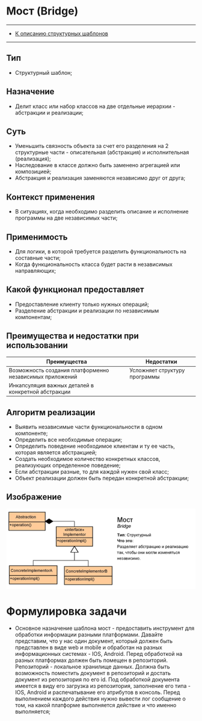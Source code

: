 # Мост (Bridge)

****
* [К описанию структурных шаблонов](../README.md)
****

## Тип
* Структурный шаблон;

## Назначение
* Делит класс или набор классов на две отдельные иерархии - 
абстракции и реализации;

## Суть
* Уменьшить связность объекта за счет его разделения на 
2 структурные части - описательная (абстракция) и 
исполнительная (реализация);
* Наследование в классе должно быть заменено агрегацией
или композицией;
* Абстракция и реализация заменяются
  независимо друг от друга;

## Контекст применения
* В ситуациях, когда необходимо разделить 
описание и исполнение программы на две 
независимых части;

## Применимость
* Для логики, в которой требуется 
разделить функциональность на составные части;
* Когда функциональность класса будет расти 
в независимых направляющих;

## Какой функционал предоставляет
* Предоставление клиенту только нужных операций;
* Разделение абстракции и реализации по независимым компонентам;

## Преимущества и недостатки при использовании
| Преимущества                                             | Недостатки                    |
|----------------------------------------------------------|-------------------------------|
| Возможность создания платформенно независимых приложений | Усложняет структуру программы |
| Инкапсуляция важных деталей в конкретной абстракции      |                               |

## Алгоритм реализации
* Выявить независимые части функциональности 
в одном компоненте;
* Определить все необходимые операции;
* Определить поведение необходимое клиентам 
и ту ее часть, которая является абстракцией;
* Создать необходимое количество конкретных классов, 
реализующих определенное поведение;
* Если абстракции разные, то для каждой нужен свой класс;
* Объект реализации должен быть передан 
конкретной абстракции;

## Изображение
![Схема шаблона](bridge.jpg)

# Формулировка задачи
* Основное назначение шаблона мост - предоставить инструмент для обработки информации разными платформами.
Давайте представим, что у нас один документ, который должен быть представлен в виде 
web и mobile и обработан на разных информационных системах - IOS, Android. Перед обработкой на 
разных платформах должен быть помещен в репозиторий. Репозиторий - локальное хранилище данных.
Должна быть возможность поместить документ в репозиторий и достать документ из репозитория по его id.
Под обработкой документа имеется в виду его загрузка из репозитория, заполнение его типа - IOS, Android и
распечатывание его атрибутов в консоль. Перед выполнением каждого действия нужно вывести лог сообщение о том,
на какой платформе выполняется действие и что именно выполняется;